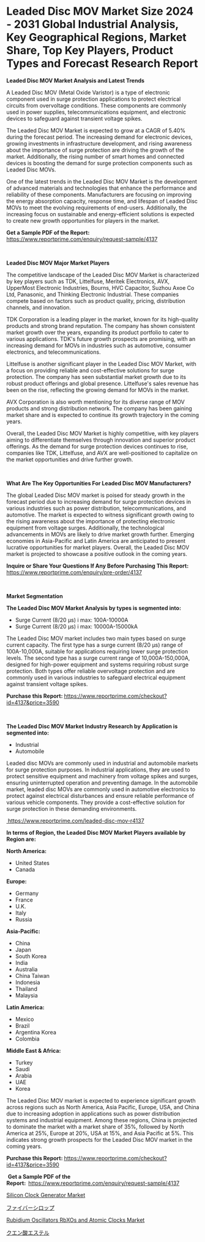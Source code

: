 <p><h1>Leaded Disc MOV Market Size 2024 - 2031 Global Industrial Analysis, Key Geographical Regions, Market Share, Top Key Players, Product Types and Forecast Research Report</h1></p><p><strong>Leaded Disc MOV Market Analysis and Latest Trends</strong></p>
<p><p>A Leaded Disc MOV (Metal Oxide Varistor) is a type of electronic component used in surge protection applications to protect electrical circuits from overvoltage conditions. These components are commonly used in power supplies, telecommunications equipment, and electronic devices to safeguard against transient voltage spikes.</p><p>The Leaded Disc MOV Market is expected to grow at a CAGR of 5.40% during the forecast period. The increasing demand for electronic devices, growing investments in infrastructure development, and rising awareness about the importance of surge protection are driving the growth of the market. Additionally, the rising number of smart homes and connected devices is boosting the demand for surge protection components such as Leaded Disc MOVs.</p><p>One of the latest trends in the Leaded Disc MOV Market is the development of advanced materials and technologies that enhance the performance and reliability of these components. Manufacturers are focusing on improving the energy absorption capacity, response time, and lifespan of Leaded Disc MOVs to meet the evolving requirements of end-users. Additionally, the increasing focus on sustainable and energy-efficient solutions is expected to create new growth opportunities for players in the market.</p></p>
<p><strong>Get a Sample PDF of the Report:&nbsp;</strong> <a href="https://www.reportprime.com/enquiry/request-sample/4137">https://www.reportprime.com/enquiry/request-sample/4137</a></p>
<p>&nbsp;</p>
<p><strong>Leaded Disc MOV Major Market Players</strong></p>
<p><p>The competitive landscape of the Leaded Disc MOV Market is characterized by key players such as TDK, Littelfuse, Meritek Electronics, AVX, UpperMost Electronic Industries, Bourns, HVC Capacitor, Suzhou Axoe Co Ltd, Panasonic, and Thinking Electronic Industrial. These companies compete based on factors such as product quality, pricing, distribution channels, and innovation.</p><p>TDK Corporation is a leading player in the market, known for its high-quality products and strong brand reputation. The company has shown consistent market growth over the years, expanding its product portfolio to cater to various applications. TDK's future growth prospects are promising, with an increasing demand for MOVs in industries such as automotive, consumer electronics, and telecommunications.</p><p>Littelfuse is another significant player in the Leaded Disc MOV Market, with a focus on providing reliable and cost-effective solutions for surge protection. The company has seen substantial market growth due to its robust product offerings and global presence. Littelfuse's sales revenue has been on the rise, reflecting the growing demand for MOVs in the market.</p><p>AVX Corporation is also worth mentioning for its diverse range of MOV products and strong distribution network. The company has been gaining market share and is expected to continue its growth trajectory in the coming years.</p><p>Overall, the Leaded Disc MOV Market is highly competitive, with key players aiming to differentiate themselves through innovation and superior product offerings. As the demand for surge protection devices continues to rise, companies like TDK, Littelfuse, and AVX are well-positioned to capitalize on the market opportunities and drive further growth.</p></p>
<p>&nbsp;</p>
<p><strong>What Are The Key Opportunities For Leaded Disc MOV Manufacturers?</strong></p>
<p><p>The global Leaded Disc MOV market is poised for steady growth in the forecast period due to increasing demand for surge protection devices in various industries such as power distribution, telecommunications, and automotive. The market is expected to witness significant growth owing to the rising awareness about the importance of protecting electronic equipment from voltage surges. Additionally, the technological advancements in MOVs are likely to drive market growth further. Emerging economies in Asia-Pacific and Latin America are anticipated to present lucrative opportunities for market players. Overall, the Leaded Disc MOV market is projected to showcase a positive outlook in the coming years.</p></p>
<p><strong>Inquire or Share Your Questions If Any Before Purchasing This Report:</strong> <a href="https://www.reportprime.com/enquiry/pre-order/4137">https://www.reportprime.com/enquiry/pre-order/4137</a></p>
<p>&nbsp;</p>
<p><strong>Market Segmentation</strong></p>
<p><strong>The Leaded Disc MOV Market Analysis by types is segmented into:</strong></p>
<p><ul><li>Surge Current (8/20 µs) i max: 100A-10000A</li><li>Surge Current (8/20 µs) i max: 10000A-15000kA</li></ul></p>
<p><p>The Leaded Disc MOV market includes two main types based on surge current capacity. The first type has a surge current (8/20 μs) range of 100A-10,000A, suitable for applications requiring lower surge protection levels. The second type has a surge current range of 10,000A-150,000A, designed for high-power equipment and systems requiring robust surge protection. Both types offer reliable overvoltage protection and are commonly used in various industries to safeguard electrical equipment against transient voltage spikes.</p></p>
<p><strong>Purchase this Report:&nbsp;</strong><a href="https://www.reportprime.com/checkout?id=4137&price=3590">https://www.reportprime.com/checkout?id=4137&price=3590</a></p>
<p>&nbsp;</p>
<p><strong>The Leaded Disc MOV Market Industry Research by Application is segmented into:</strong></p>
<p><ul><li>Industrial</li><li>Automobile</li></ul></p>
<p><p>Leaded disc MOVs are commonly used in industrial and automobile markets for surge protection purposes. In industrial applications, they are used to protect sensitive equipment and machinery from voltage spikes and surges, ensuring uninterrupted operation and preventing damage. In the automobile market, leaded disc MOVs are commonly used in automotive electronics to protect against electrical disturbances and ensure reliable performance of various vehicle components. They provide a cost-effective solution for surge protection in these demanding environments.</p></p>
<p><a href="https://www.reportprime.com/leaded-disc-mov-r4137">&nbsp;https://www.reportprime.com/leaded-disc-mov-r4137</a></p>
<p><strong>In terms of Region, the Leaded Disc MOV Market Players available by Region are:</strong></p>
<p>
    <p> <strong> North America: </strong>
        <ul>
            <li>United States</li>
            <li>Canada</li>
        </ul>
        </p> 
    <p> <strong> Europe: </strong>
        <ul>
            <li>Germany</li>
            <li>France</li>
            <li>U.K.</li>
            <li>Italy</li>
            <li>Russia</li>
        </ul>
        </p> 
    <p> <strong> Asia-Pacific: </strong>
        <ul>
            <li>China</li>
            <li>Japan</li>
            <li>South Korea</li>
            <li>India</li>
            <li>Australia</li>
            <li>China Taiwan</li>
            <li>Indonesia</li>
            <li>Thailand</li>
            <li>Malaysia</li>
        </ul>
        </p> 
    <p> <strong> Latin America: </strong>
        <ul>
            <li>Mexico</li>
            <li>Brazil</li>
            <li>Argentina Korea</li>
            <li>Colombia</li>
        </ul>
        </p> 
    <p> <strong> Middle East & Africa: </strong>
        <ul>
            <li>Turkey</li>
            <li>Saudi</li>
            <li>Arabia</li>
            <li>UAE</li>
            <li>Korea</li>
        </ul>
    </p>
    </p>
<p><p>The Leaded Disc MOV market is expected to experience significant growth across regions such as North America, Asia Pacific, Europe, USA, and China due to increasing adoption in applications such as power distribution systems and industrial equipment. Among these regions, China is projected to dominate the market with a market share of 35%, followed by North America at 25%, Europe at 20%, USA at 15%, and Asia Pacific at 5%. This indicates strong growth prospects for the Leaded Disc MOV market in the coming years.</p></p>
<p><strong>Purchase this Report: </strong><a href="https://www.reportprime.com/checkout?id=4137&price=3590">https://www.reportprime.com/checkout?id=4137&price=3590</a></p>
<p>&nbsp;<strong>Get a Sample PDF of the Report:&nbsp;&nbsp;</strong><a href="https://www.reportprime.com/enquiry/request-sample/4137">https://www.reportprime.com/enquiry/request-sample/4137</a></p>
<p><strong></strong></p>
<p><p><a href="https://github.com/kufem1/Market-Research-Report-List-2/blob/main/silicon-clock-generator-market.md">Silicon Clock Generator Market</a></p><p><a href="https://github.com/LenoraKris2023/Market-Research-Report-List-1/blob/main/983987173421.md">ファイバーシロップ</a></p><p><a href="https://github.com/singletonthaxterkelliehr2df/Market-Research-Report-List-2/blob/main/rubidium-oscillators-rbxos-and-atomic-clocks-market.md">Rubidium Oscillators RbXOs and Atomic Clocks Market</a></p><p><a href="https://github.com/VernieBarton2023/Market-Research-Report-List-1/blob/main/117334973422.md">クエン酸エステル</a></p></p>
